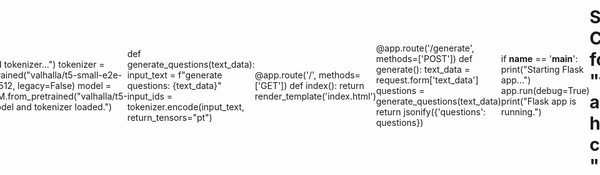 # QuestionsGenerator2


# Step 1: create and activate enviroment
python -m venv venv
source venv/bin/activate
pip install sentencepiece protobuf torch transformers flask nltk


# Step 2: Create a new Flask project

mkdir t5-question-generator
cd t5-question-generator

# step 3: Create a new file app.py and add the following code:
from flask import Flask, request, jsonify, render_template
from transformers import AutoTokenizer, AutoModelForSeq2SeqLM
import torch
from transformers import pipeline
import nltk

nltk.download('punkt')

app = Flask(__name__)


print("Loading model and tokenizer...")
tokenizer = AutoTokenizer.from_pretrained("valhalla/t5-small-e2e-qg", model_max_length=512, legacy=False)
model = AutoModelForSeq2SeqLM.from_pretrained("valhalla/t5-small-e2e-qg")
print("Model and tokenizer loaded.")


def generate_questions(text_data):
    input_text = f"generate questions: {text_data}"
    input_ids = tokenizer.encode(input_text, return_tensors="pt")

    gen_ids = model.generate(
        input_ids,
        max_length=512,
        num_beams=5,
        early_stopping=True,
        pad_token_id=tokenizer.pad_token_id,
        eos_token_id=tokenizer.eos_token_id,
        length_penalty=1.0,
        no_repeat_ngram_size=2,
        bad_words_ids=[[tokenizer.unk_token_id]],
        num_return_sequences=1,
    )
    gen_text = tokenizer.decode(gen_ids[0], skip_special_tokens=True)

    # Replace the separator token with a newline character
    gen_text = gen_text.replace('<sep>', '\n')

    # Use nltk's sent_tokenize to split questions
    questions = nltk.sent_tokenize(gen_text)
    return questions

@app.route('/', methods=['GET'])
def index():
    return render_template('index.html')

@app.route('/generate', methods=['POST'])
def generate():
    text_data = request.form['text_data']
    questions = generate_questions(text_data)
    return jsonify({'questions': questions})

if __name__ == '__main__':
    print("Starting Flask app...")
    app.run(debug=True)
    print("Flask app is running.")

# Step 4: Create a folder called "templates" and add a html file called "index.html"
'''
<!DOCTYPE html>
<html>
<head>
  <title>T5 Question Generator</title>
  <style>
    form {
      display: flex;
      flex-direction: column;
      align-items: center;
    }
    label {
      margin-bottom: 10px;
    }
    textarea {
      margin-bottom: 10px;
    }
    #questions {
      max-width: 50%; /* adjust the width to your liking */
      margin: 20px auto; /* add some margin to create space around the questions */
      padding: 20px; /* add some padding to create space between the questions and the border */
      border: 1px solid #ccc; /* add a border to visually separate the questions */
      border-radius: 10px; /* add some rounded corners to the border */
    }
    .container {
  text-align: center;
  padding: 20px;
  

    }
    .container > * {
      width: 100%; /* make all child elements take up the full width */
    }
    .container > h1 {
      margin-bottom: 20px; /* add some margin to create space between the title and the form */
    }
  </style>
</head>
<body style="background-image: url('static/Design sem nome.jpg'); background-size: cover; background-repeat: no-repeat; background-attachment: fixed; display: flex; justify-content: center; align-items: center; height: 100vh; margin: 0;">
  <div class="container">
    <h1>T5 Question Generator</h1>
    <form id="question-form">
      <label for="text_data">Enter a paragraph text:</label>
      <textarea id="text_data" name="text_data" rows="10" cols="50"></textarea>
      <button type="submit">Generate Questions</button>
    </form>
    <div id="questions">
      <h2>Generated Questions:</h2>
      <ul id="questions-list"></ul>
    </div>
  </div>
  <script src="{{ url_for('static', filename='script.js') }}"></script>
</body>
</html>
'''

# Step 5: creat a folder called "static" and add your background image and a js file called "script.js"
'''
document.getElementById('question-form').addEventListener('submit', function(event) {
  event.preventDefault();
  const formData = new FormData(this);
  fetch('/generate', {
    method: 'POST',
    body: formData
  })
  .then(response => {
    if (!response.ok) {
      throw new Error('Network response was not ok ' + response.statusText);
    }
    return response.json();
  })
  .then(data => {
    const questionsList = document.getElementById('questions-list');
    questionsList.innerHTML = '';
    data.questions.forEach(question => {
      const listItem = document.createElement('li');
      listItem.textContent = question;
      questionsList.appendChild(listItem);
    });
  })
  .catch(error => {
    console.error('Error:', error);
  });
});
'''
